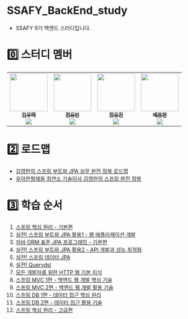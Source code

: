 # SSAFY_BackEnd_study
* SSAFY 9기 백엔드 스터디입니다.

# 0️⃣ 스터디 멤버
<table>
    <tr>
        <td align="center">
	        <a href="https://github.com/Chaos0103">
	    	    <img src="https://avatars.githubusercontent.com/u/85945540?v=4?s=100" width="100px;" alt=""/>
	    	    <br/>
	    	    <sub>
	    	    <b>임우택</b>
	    	    <br/>
	    	    <img src="https://us-central1-progress-markdown.cloudfunctions.net/progress/100"/>
	            </sub>
	        </a>
	        <br />
	    </td>
        <td align="center">
	        <a href="https://github.com/youbeen2798">
	    	    <img src="https://avatars.githubusercontent.com/u/62228401?v=4?s=100" width="100px;" alt=""/>
	    	    <br/>
	    	    <sub>
	    	    <b>정유빈</b>
	    	    <br/>
	    	    <img src="https://us-central1-progress-markdown.cloudfunctions.net/progress/100"/>
	            </sub>
	        </a>
	        <br />
	    </td>
        <td align="center">
	        <a href="https://github.com/yoojinjangjang">
	    	    <img src="https://avatars.githubusercontent.com/u/94024391?v=4?s=100" width="100px;" alt=""/>
	    	    <br/>
	    	    <sub>
	    	    <b>장유진</b>
	    	    <br/>
	    	    <img src="https://us-central1-progress-markdown.cloudfunctions.net/progress/100"/>
	            </sub>
	        </a>
	        <br />
	    </td>
        <td align="center">
	        <a href="https://github.com/byh9811">
	    	    <img src="https://avatars.githubusercontent.com/u/50614241?v=4?s=100" width="100px;" alt=""/>
	    	    <br/>
	    	    <sub>
	    	    <b>배용현</b>
	    	    <br/>
	    	    <img src="https://us-central1-progress-markdown.cloudfunctions.net/progress/100"/>
	            </sub>
	        </a>
	        <br />
	    </td>
    </tr>
</table>

# 2️⃣ 로드맵
* [김영한의 스프링 부트와 JPA 실무 완전 정복 로드맵](https://www.inflearn.com/roadmaps/149)
* [우아한형제들 최연소 기술이사 김영한의 스프링 완전 정복](https://www.inflearn.com/roadmaps/373)

# 3️⃣ 학습 순서
1. [스프링 핵심 원리 - 기본편](https://www.inflearn.com/course/%EC%8A%A4%ED%94%84%EB%A7%81-%ED%95%B5%EC%8B%AC-%EC%9B%90%EB%A6%AC-%EA%B8%B0%EB%B3%B8%ED%8E%B8)
2. [실전! 스프링 부트와 JPA 활용1 - 웹 애플리케이션 개발](https://www.inflearn.com/course/%EC%8A%A4%ED%94%84%EB%A7%81%EB%B6%80%ED%8A%B8-JPA-%ED%99%9C%EC%9A%A9-1)
3. [자바 ORM 표준 JPA 프로그래밍 - 기본편](https://www.inflearn.com/course/ORM-JPA-Basic)
4. [실전! 스프링 부트와 JPA 활용2 - API 개발과 성능 최적화](https://www.inflearn.com/course/%EC%8A%A4%ED%94%84%EB%A7%81%EB%B6%80%ED%8A%B8-JPA-API%EA%B0%9C%EB%B0%9C-%EC%84%B1%EB%8A%A5%EC%B5%9C%EC%A0%81%ED%99%94)
5. [실전! 스프링 데이터 JPA](https://www.inflearn.com/course/%EC%8A%A4%ED%94%84%EB%A7%81-%EB%8D%B0%EC%9D%B4%ED%84%B0-JPA-%EC%8B%A4%EC%A0%84)
6. [실전! Querydsl](https://www.inflearn.com/course/querydsl-%EC%8B%A4%EC%A0%84)
7. [모든 개발자를 위한 HTTP 웹 기본 지식](https://www.inflearn.com/course/http-%EC%9B%B9-%EB%84%A4%ED%8A%B8%EC%9B%8C%ED%81%AC)
8. [스프링 MVC 1편 - 백엔드 웹 개발 핵심 기술](https://www.inflearn.com/course/%EC%8A%A4%ED%94%84%EB%A7%81-mvc-1)
9. [스프링 MVC 2편 - 백엔드 웹 개발 활용 기술](https://www.inflearn.com/course/%EC%8A%A4%ED%94%84%EB%A7%81-mvc-2)
10. [스프링 DB 1편 - 데이터 접근 핵심 원리](https://www.inflearn.com/course/%EC%8A%A4%ED%94%84%EB%A7%81-db-1)
11. [스프링 DB 2편 - 데이터 접근 활용 기술](https://www.inflearn.com/course/%EC%8A%A4%ED%94%84%EB%A7%81-db-2)
12. [스프링 핵심 원리 - 고급편](https://www.inflearn.com/course/%EC%8A%A4%ED%94%84%EB%A7%81-%ED%95%B5%EC%8B%AC-%EC%9B%90%EB%A6%AC-%EA%B3%A0%EA%B8%89%ED%8E%B8)
